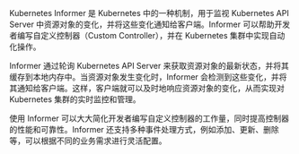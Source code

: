 Kubernetes Informer 是 Kubernetes 中的一种机制，用于监视 Kubernetes API Server 中资源对象的变化，并将这些变化通知给客户端。Informer 可以帮助开发者编写自定义控制器（Custom Controller），并在 Kubernetes 集群中实现自动化操作。

Informer 通过轮询 Kubernetes API Server 来获取资源对象的最新状态，并将其缓存到本地内存中。当资源对象发生变化时，Informer 会检测到这些变化，并将其通知给客户端。这样，客户端就可以及时地响应资源对象的变化，从而实现对 Kubernetes 集群的实时监控和管理。

使用 Informer 可以大大简化开发者编写自定义控制器的工作量，同时提高控制器的性能和可靠性。Informer 还支持多种事件处理方式，例如添加、更新、删除等，可以根据不同的业务需求进行灵活配置。